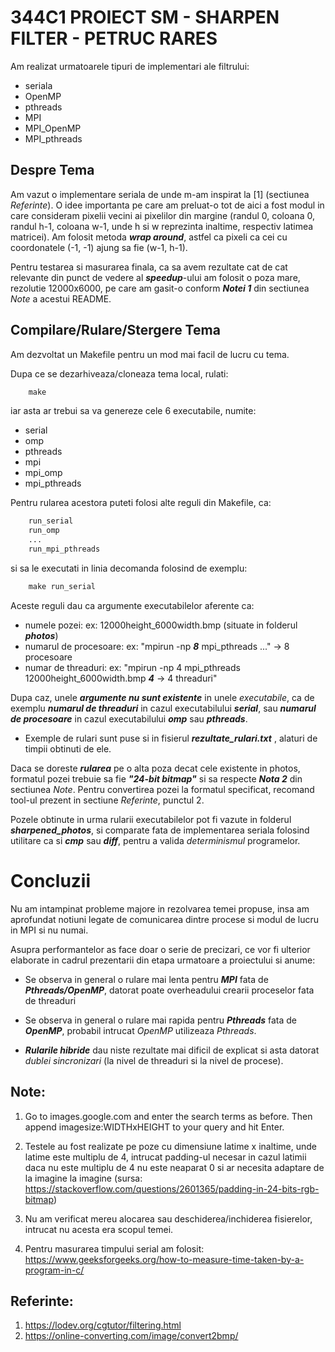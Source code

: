 <h1> 344C1
PROIECT SM - SHARPEN FILTER
- PETRUC RARES
</h1>

Am realizat urmatoarele tipuri de implementari ale filtrului:
  
- seriala
- OpenMP
- pthreads
- MPI
- MPI_OpenMP
- MPI_pthreads

<h2> Despre Tema </h2>

Am vazut o implementare seriala de unde m-am inspirat la [1] (sectiunea *Referinte*).
O idee importanta pe care am preluat-o tot de aici a fost modul in care consideram pixelii vecini ai pixelilor din margine (randul 0, coloana 0, randul h-1, coloana w-1, unde h si w reprezinta inaltime, respectiv latimea matricei). Am folosit metoda ***wrap around***, astfel ca pixeli ca cei cu coordonatele (-1, -1) ajung sa fie (w-1, h-1). 


Pentru testarea si masurarea finala, ca sa avem rezultate cat de cat relevante din punct de vedere al ***speedup***-ului am folosit o poza mare, rezolutie 12000x6000, pe care am gasit-o conform ***Notei 1*** din sectiunea *Note* a acestui README.

<h2> Compilare/Rulare/Stergere Tema </h2>

Am dezvoltat un Makefile pentru un mod mai facil de lucru cu tema.

Dupa ce se dezarhiveaza/cloneaza tema local, rulati:
```makefile
    make
```
iar asta ar trebui sa va genereze cele 6 executabile, numite:

- serial
- omp
- pthreads
- mpi
- mpi_omp
- mpi_pthreads

Pentru rularea acestora puteti folosi alte reguli din Makefile, ca:

```makefile
    run_serial
    run_omp
    ...
    run_mpi_pthreads
```

si sa le executati in linia decomanda folosind de exemplu:

```makefile
    make run_serial
```

Aceste reguli dau ca argumente executabilelor aferente ca:
- numele pozei: ex: 12000height_6000width.bmp (situate in folderul ***photos***)
- numarul de procesoare: ex: "mpirun -np ***8*** mpi_pthreads ..." -> 8 procesoare
- numar de threaduri: ex: "mpirun -np 4 mpi_pthreads 12000height_6000width.bmp ***4*** -> 4 threaduri"

Dupa caz, unele ***argumente nu sunt existente*** in unele *executabile*, ca de exemplu ***numarul de threaduri*** in cazul executabilului ***serial***, sau ***numarul de procesoare*** in cazul executabilului ***omp*** sau ***pthreads***.

- Exemple de rulari sunt puse si in fisierul ***rezultate_rulari.txt*** , alaturi de timpii obtinuti de ele.

Daca se doreste ***rularea*** pe o alta poza decat cele existente in photos, formatul pozei trebuie sa fie ***"24-bit bitmap"*** si sa respecte ***Nota 2*** din sectiunea *Note*. Pentru convertirea pozei la formatul specificat, recomand tool-ul prezent in sectiune *Referinte*, punctul 2.

Pozele obtinute in urma rularii executabilelor pot fi vazute in folderul ***sharpened_photos***, si comparate fata de implementarea seriala folosind utilitare ca si ***cmp*** sau ***diff***, pentru a valida *determinismul* programelor.

<h1>Concluzii</h1>

Nu am intampinat probleme majore in rezolvarea temei propuse, insa am aprofundat notiuni legate de comunicarea dintre procese si modul de lucru in MPI si nu numai.

Asupra performantelor as face doar o serie de precizari, ce vor fi ulterior elaborate in cadrul prezentarii din etapa urmatoare a proiectului si anume:

- Se observa in general o rulare mai lenta pentru ***MPI*** fata de ***Pthreads/OpenMP***, datorat poate overheadului crearii proceselor fata de threaduri

- Se observa in general o rulare mai rapida pentru ***Pthreads*** fata de ***OpenMP***, probabil intrucat *OpenMP* utilizeaza *Pthreads*.

- ***Rularile hibride*** dau niste rezultate mai dificil de explicat si asta datorat *dublei sincronizari* (la nivel de threaduri si la nivel de procese).

<h2> Note: </h2>

1) Go to images.google.com and enter the search terms as before. Then append imagesize:WIDTHxHEIGHT to your query and hit Enter.

2) Testele au fost realizate pe poze cu dimensiune latime x inaltime, unde latime este multiplu de 4, intrucat padding-ul necesar in cazul latimii daca nu este multiplu de 4 nu este neaparat 0 si ar necesita adaptare de la imagine la imagine (sursa: https://stackoverflow.com/questions/2601365/padding-in-24-bits-rgb-bitmap)

3) Nu am verificat mereu alocarea sau deschiderea/inchiderea fisierelor, intrucat nu acesta era scopul temei.

4) Pentru masurarea timpului serial am folosit:
https://www.geeksforgeeks.org/how-to-measure-time-taken-by-a-program-in-c/

<h2> Referinte: </h2>

1) https://lodev.org/cgtutor/filtering.html
2) https://online-converting.com/image/convert2bmp/